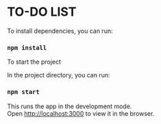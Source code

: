 # TO-DO LIST

To install dependencies, you can run:

### `npm install`

To start the project

In the project directory, you can run:

### `npm start`

This runs the app in the development mode.\
Open [http://localhost:3000](http://localhost:3000) to view it in the browser.
